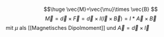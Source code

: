 $$\huge
\vec{M}=\vec{\mu}\times \vec{B}
$$
$$
\vec{M}=\vec{d} \times \vec{F} = \vec{d} \times I (\vec{l} \times \vec{B} ) = I*\vec{A} \times \vec{B}
$$
mit $\mu$ als [[Magnetisches Dipolmoment]] und $\vec{A}=\vec{d}\times \vec{l}$
